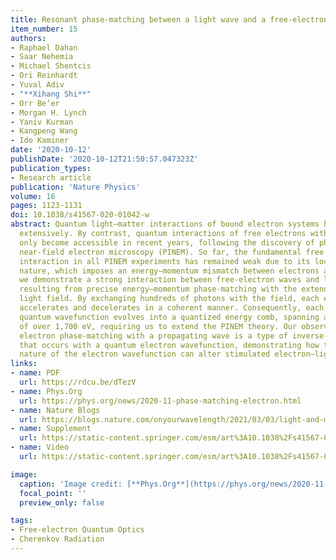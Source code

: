 ```yaml
---
title: Resonant phase-matching between a light wave and a free-electron wavefunction
item_number: 15
authors:
- Raphael Dahan
- Saar Nehemia
- Michael Shentcis
- Ori Reinhardt
- Yuval Adiv
- "**Xihang Shi**"
- Orr Be’er
- Morgan H. Lynch
- Yaniv Kurman
- Kangpeng Wang
- Ido Kaminer
date: '2020-10-12'
publishDate: '2020-10-12T21:50:57.047323Z'
publication_types:
- Research article
publication: 'Nature Physics'
volume: 16
pages: 1123-1131
doi: 10.1038/s41567-020-01042-w
abstract: Quantum light–matter interactions of bound electron systems have been studied
  extensively. By contrast, quantum interactions of free electrons with light have
  only become accessible in recent years, following the discovery of photon-induced
  near-field electron microscopy (PINEM). So far, the fundamental free electron–light
  interaction in all PINEM experiments has remained weak due to its localized near-field
  nature, which imposes an energy–momentum mismatch between electrons and light. Here,
  we demonstrate a strong interaction between free-electron waves and light waves,
  resulting from precise energy–momentum phase-matching with the extended propagating
  light field. By exchanging hundreds of photons with the field, each electron simultaneously
  accelerates and decelerates in a coherent manner. Consequently, each electron’s
  quantum wavefunction evolves into a quantized energy comb, spanning a bandwidth
  of over 1,700 eV, requiring us to extend the PINEM theory. Our observation of coherent
  electron phase-matching with a propagating wave is a type of inverse-Cherenkov interaction
  that occurs with a quantum electron wavefunction, demonstrating how the extended
  nature of the electron wavefunction can alter stimulated electron–light interactions.
links:
- name: PDF
  url: https://rdcu.be/dTezV
- name: Phys.Org
  url: https://phys.org/news/2020-11-phase-matching-electron.html
- name: Nature Blogs
  url: https://blogs.nature.com/onyourwavelength/2021/03/03/light-and-matter-in-sync/
- name: Supplement
  url: https://static-content.springer.com/esm/art%3A10.1038%2Fs41567-020-01042-w/MediaObjects/41567_2020_1042_MOESM1_ESM.pdf
- name: Video
  url: https://static-content.springer.com/esm/art%3A10.1038%2Fs41567-020-01042-w/MediaObjects/41567_2020_1042_MOESM2_ESM.mp4

image:
  caption: 'Image credit: [**Phys.Org**](https://phys.org/news/2020-11-phase-matching-electron.html)'
  focal_point: ''
  preview_only: false

tags:
- Free-electron Quantum Optics
- Cherenkov Radiation
---
```

